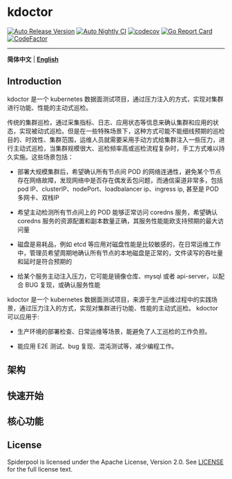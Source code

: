 # kdoctor
[![Auto Release Version](https://github.com/kdoctor-io/kdoctor/actions/workflows/auto-release.yaml/badge.svg)](https://github.com/kdoctor-io/kdoctor/actions/workflows/auto-release.yaml)
[![Auto Nightly CI](https://github.com/kdoctor-io/kdoctor/actions/workflows/auto-nightly-ci.yaml/badge.svg)](https://github.com/kdoctor-io/kdoctor/actions/workflows/auto-nightly-ci.yaml)
[![codecov](https://codecov.io/gh/kdoctor-io/kdoctor/branch/main/graph/badge.svg?token=rLmsuiBLM2)](https://codecov.io/gh/kdoctor-io/kdoctor)
[![Go Report Card](https://goreportcard.com/badge/github.com/kdoctor-io/kdoctor)](https://goreportcard.com/report/github.com/kdoctor-io/kdoctor)
[![CodeFactor](https://www.codefactor.io/repository/github/kdoctor-io/kdoctor/badge)](https://www.codefactor.io/repository/github/kdoctor-io/kdoctor)

***

**简体中文** | [**English**](./README.md)

## Introduction

kdoctor 是一个 kubernetes 数据面测试项目，通过压力注入的方式，实现对集群进行功能、性能的主动式巡检。

传统的集群巡检，通过采集指标、日志、应用状态等信息来确认集群和应用的状态，实现被动式巡检。但是在一些特殊场景下，这种方式可能不能细线预期的巡检目的、时效性、集群范围，运维人员就需要采用手动方式给集群注入一些压力，进行主动式巡检，当集群规模很大、巡检频率高或巡检流程复杂时，手工方式难以持久实施。这些场景包括：

* 部署大规模集群后，希望确认所有节点间 POD 的网络连通性，避免某个节点存在网络故障，发现网络中是否存在偶发丢包问题，而通信渠道非常多，包括 pod IP、clusterIP、nodePort、loadbalancer ip、ingress ip, 甚至是 POD 多网卡、双栈IP

* 希望主动检测所有节点间上的 POD 能够正常访问 coredns 服务，希望确认 coredns 服务的资源配置和副本数量正确，其服务性能能欧支持预期的最大访问量

* 磁盘是易耗品，例如 etcd 等应用对磁盘性能是比较敏感的，在日常运维工作中，管理员希望周期地确认所有节点的本地磁盘是正常的，文件读写的吞吐量和延时是符合预期的

* 给某个服务主动注入压力，它可能是镜像仓库、mysql 或者 api-server，以配合 BUG 复现，或确认服务性能

kdoctor 是一个 kubernetes 数据面测试项目，来源于生产运维过程中的实践场景，通过压力注入的方式，实现对集群进行功能、性能的主动式巡检。 kdoctor 可以应用于:

* 生产环境的部署检查、日常运维等场景，能避免了人工巡检的工作负担。

* 能应用 E2E 测试、bug 复现、混沌测试等，减少编程工作。

## 架构

## 快速开始

## 核心功能

## License

Spiderpool is licensed under the Apache License, Version 2.0. See [LICENSE](./LICENSE) for the full license text.
